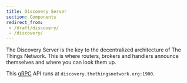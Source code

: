```yaml
---
title: Discovery Server
section: Components
redirect_from:
 - /draft/discovery/
 - /discovery/
---
```


The Discovery Server is the key to the decentralized architecture of The Things Network. This is where routers, brokers and handlers announce themselves and where you can look them up.

This [gRPC](http://www.grpc.io/) API runs at `discovery.thethingsnetwork.org:1900`.

